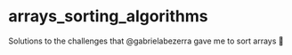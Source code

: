 # arrays_sorting_algorithms

Solutions to the challenges that @gabrielabezerra gave me to sort arrays 🦖
